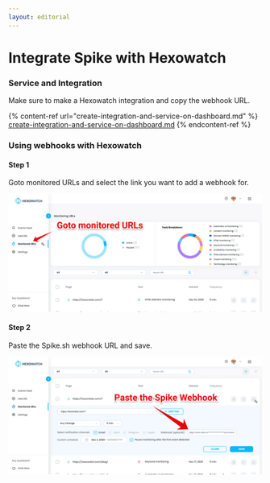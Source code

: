 ```yaml
---
layout: editorial
---
```


# Integrate Spike with Hexowatch

### Service and Integration

Make sure to make a Hexowatch integration and copy the webhook URL.

{% content-ref url="create-integration-and-service-on-dashboard.md" %}
[create-integration-and-service-on-dashboard.md](create-integration-and-service-on-dashboard.md)
{% endcontent-ref %}

###

### Using webhooks with Hexowatch

#### Step 1

Goto monitored URLs and select the link you want to add a webhook for.

![](<../.gitbook/assets/Group 97 (1).png>)

#### Step 2

Paste the Spike.sh webhook URL and save.

![](<../.gitbook/assets/Group 98 (1).png>)





